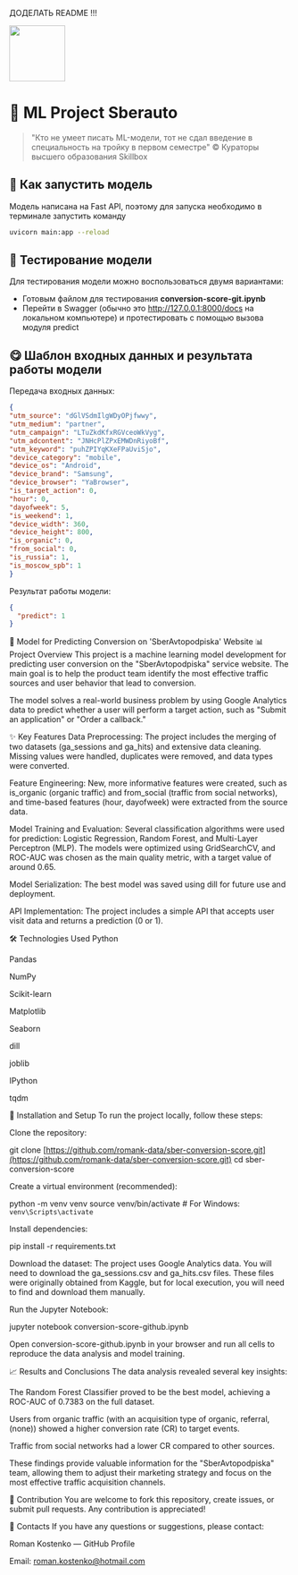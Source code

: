 ДОДЕЛАТЬ README !!!

<img src="https://media.giphy.com/media/v1.Y2lkPTc5MGI3NjExZHpodWtuZWQxZW9heGtxcnhzMjdrdTN6YWp2b3lzbDh4bnZ2emE3aSZlcD12MV9pbnRlcm5hbF9naWZfYnlfaWQmY3Q9Zw/mIMsLsQTJzAn6/giphy.gif" width="100"/>

# 🚗 ML Project Sberauto

>  "Кто не умеет писать ML-модели, тот не сдал введение в специальность на тройку в первом семестре" © Кураторы высшего образования Skillbox

## 🚀 Как запустить модель

Модель написана на Fast API, поэтому для запуска необходимо в терминале запустить команду 

```sh
uvicorn main:app --reload
```

## 🗿 Тестирование модели

Для тестирования модели можно воспользоваться двумя вариантами:
- Готовым файлом для тестирования **conversion-score-git.ipynb**
- Перейти в Swagger (обычно это http://127.0.0.1:8000/docs на локальном компьютере) и протестировать с помощью вызова модуля predict

## 😋 Шаблон входных данных и результата работы модели

Передача входных данных:

```json
{
"utm_source": "dGlVSdmIlgWDyOPjfwwy",
"utm_medium": "partner",
"utm_campaign": "LTuZkdKfxRGVceoWkVyg",
"utm_adcontent": "JNHcPlZPxEMWDnRiyoBf",
"utm_keyword": "puhZPIYqKXeFPaUviSjo",
"device_category": "mobile",
"device_os": "Android",
"device_brand": "Samsung",
"device_browser": "YaBrowser",
"is_target_action": 0,
"hour": 0,
"dayofweek": 5,
"is_weekend": 1,
"device_width": 360,
"device_height": 800,
"is_organic": 0,
"from_social": 0,
"is_russia": 1,
"is_moscow_spb": 1
}
```

Результат работы модели:

```json 
{
  "predict": 1
}
```

🚀 Model for Predicting Conversion on 'SberAvtopodpiska' Website
📊 Project Overview
This project is a machine learning model development for predicting user conversion on the "SberAvtopodpiska" service website. The main goal is to help the product team identify the most effective traffic sources and user behavior that lead to conversion.

The model solves a real-world business problem by using Google Analytics data to predict whether a user will perform a target action, such as "Submit an application" or "Order a callback."

✨ Key Features
Data Preprocessing: The project includes the merging of two datasets (ga_sessions and ga_hits) and extensive data cleaning. Missing values were handled, duplicates were removed, and data types were converted.

Feature Engineering: New, more informative features were created, such as is_organic (organic traffic) and from_social (traffic from social networks), and time-based features (hour, dayofweek) were extracted from the source data.

Model Training and Evaluation: Several classification algorithms were used for prediction: Logistic Regression, Random Forest, and Multi-Layer Perceptron (MLP). The models were optimized using GridSearchCV, and ROC-AUC was chosen as the main quality metric, with a target value of around 0.65.

Model Serialization: The best model was saved using dill for future use and deployment.

API Implementation: The project includes a simple API that accepts user visit data and returns a prediction (0 or 1).

🛠️ Technologies Used
Python

Pandas

NumPy

Scikit-learn

Matplotlib

Seaborn

dill

joblib

IPython

tqdm

🚀 Installation and Setup
To run the project locally, follow these steps:

Clone the repository:

git clone [https://github.com/romank-data/sber-conversion-score.git](https://github.com/romank-data/sber-conversion-score.git)
cd sber-conversion-score

Create a virtual environment (recommended):

python -m venv venv
source venv/bin/activate # For Windows: `venv\Scripts\activate`

Install dependencies:

pip install -r requirements.txt

Download the dataset:
The project uses Google Analytics data. You will need to download the ga_sessions.csv and ga_hits.csv files. These files were originally obtained from Kaggle, but for local execution, you will need to find and download them manually.

Run the Jupyter Notebook:

jupyter notebook conversion-score-github.ipynb

Open conversion-score-github.ipynb in your browser and run all cells to reproduce the data analysis and model training.

📈 Results and Conclusions
The data analysis revealed several key insights:

The Random Forest Classifier proved to be the best model, achieving a ROC-AUC of 0.7383 on the full dataset.

Users from organic traffic (with an acquisition type of organic, referral, (none)) showed a higher conversion rate (CR) to target events.

Traffic from social networks had a lower CR compared to other sources.

These findings provide valuable information for the "SberAvtopodpiska" team, allowing them to adjust their marketing strategy and focus on the most effective traffic acquisition channels.

🤝 Contribution
You are welcome to fork this repository, create issues, or submit pull requests. Any contribution is appreciated!

📧 Contacts
If you have any questions or suggestions, please contact:

Roman Kostenko — GitHub Profile

Email: roman.kostenko@hotmail.com
